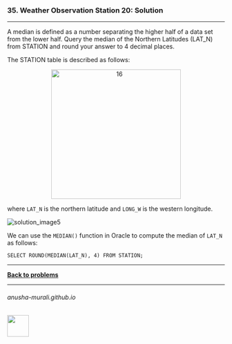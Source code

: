 ### 35. Weather Observation Station 20: Solution

---
 A median is defined as a number separating the higher half of a data set from the lower half. 
 Query the median of the Northern Latitudes (LAT_N) from STATION and round your answer to 4 decimal places.

The STATION table is described as follows:

<p align="center">
<img width="300" alt="16" src="https://github.com/user-attachments/assets/32081b67-bab3-4d54-9780-cbf8cc7abee7" />
</p>

where `LAT_N` is the northern latitude and `LONG_W` is the western longitude.

![solution_image5](https://github.com/user-attachments/assets/82f796e0-28cb-4ef0-bcdc-1a701ce7db53)

We can use the `MEDIAN()` function in Oracle to compute the median of `LAT_N` as follows:

```
SELECT ROUND(MEDIAN(LAT_N), 4) FROM STATION;
```

---

**[Back to problems](./problems.md)**

* * *
###### anusha-murali.github.io

<img src="https://github.com/anusha-murali/anusha-murali.github.io/assets/111596338/639243aa-2857-4595-a65a-7852762bb002" width="50" height="50"/>
